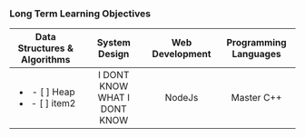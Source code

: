 ### Long Term Learning Objectives


| Data Structures & Algorithms|System Design|Web Development|Programming Languages
| :-------------: |:-------------:| :-----:| :-----:|
| <ul><li>- [ ] Heap</li><li>- [ ] item2</li></ul>   | I DONT KNOW WHAT I DONT KNOW | NodeJs | Master C++      |

<!--
**alelopezperez/alelopezperez** is a ✨ _special_ ✨ repository because its `README.md` (this file) appears on your GitHub profile.

Here are some ideas to get you started:

- 🔭 I’m currently working on ...
- 🌱 I’m currently learning ...
- 👯 I’m looking to collaborate on ...
- 🤔 I’m looking for help with ...
- 💬 Ask me about ...
- 📫 How to reach me: ...
- 😄 Pronouns: ...
- ⚡ Fun fact: ...
-->
